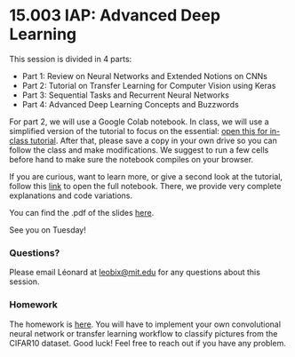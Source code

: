 # 15.003 IAP: Advanced Deep Learning

This session is divided in 4 parts:
- Part 1: Review on Neural Networks and Extended Notions on CNNs
- Part 2: Tutorial on Transfer Learning for Computer Vision using Keras
- Part 3: Sequential Tasks and Recurrent Neural Networks
- Part 4: Advanced Deep Learning Concepts and Buzzwords

For part 2, we will use a Google Colab notebook. In class, we will use a simplified version of the tutorial to focus on the essential:  [open this for in-class tutorial](https://colab.research.google.com/drive/1dbH6yh9273dpwl_mZG3EMEisWlXxYjCw?usp=sharing). After that, please save a copy in your own drive so you can follow the class and make modifications. We suggest to run a few cells before hand to make sure the notebook compiles on your browser.


If you are curious, want to learn more, or give a second look at the tutorial, follow this [link](https://colab.research.google.com/drive/1oQo5IsO4C6xBb6EFoaoinmYqvj1pg62I?usp=sharing) to open the full notebook. There, we provide very complete explanations and code variations.

You can find the .pdf of the slides [here](https://drive.google.com/file/d/1AjJoosT835NXOpKchPiOwTdcKfopmQFh/view?usp=sharing).

See you on Tuesday!

### Questions?

Please email Léonard at leobix@mit.edu for any questions about this session.

### Homework

The homework is [here](https://colab.research.google.com/drive/10IMhJUiAepquOQsSSNSqX232veozk6mD?usp=sharing). You will have to implement your own convolutional neural network or transfer learning workflow to classify pictures from the CIFAR10 dataset. Good luck! Feel free to reach out if you have any problem.
